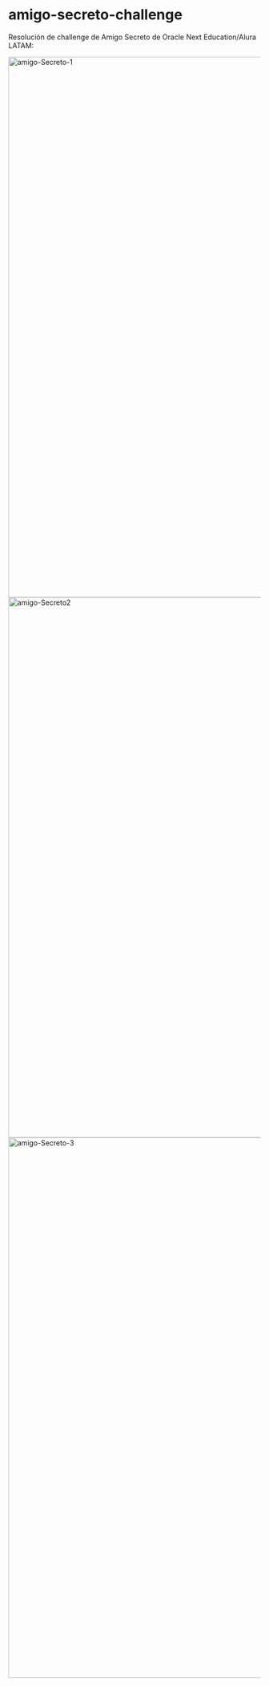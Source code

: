 # amigo-secreto-challenge

Resolución de challenge de Amigo Secreto de Oracle Next Education/Alura LATAM:

<img width="1918" height="1078" alt="amigo-Secreto-1" src="https://github.com/user-attachments/assets/15a9ff1e-5cdd-4288-9645-64baafc68279" />

<img width="1918" height="1078" alt="amigo-Secreto2" src="https://github.com/user-attachments/assets/a3f54e12-62d2-4636-ac7a-5fd3b6c34890" />



<img width="1918" height="1078" alt="amigo-Secreto-3" src="https://github.com/user-attachments/assets/3ac4e1c3-b320-43e6-abb5-ab150727f62d" />
